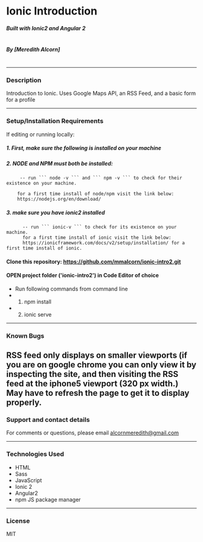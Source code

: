 # Ionic Introduction

##### Built with Ionic2 and Angular 2
#
##### By [Meredith Alcorn]
#

----
### **Description**
Introduction to Ionic. Uses Google Maps API, an RSS Feed, and a basic form for a profile

----

### **Setup/Installation Requirements**

If editing or running locally:

##### 1. First, make sure the following is installed on your machine

##### 2. NODE and NPM must both be installed:
         -- run ``` node -v ``` and ``` npm -v ``` to check for their existence on your machine.
         
        for a first time install of node/npm visit the link below: 
        https://nodejs.org/en/download/

##### 3. make sure you have ionic2 installed 
          -- run ``` ionic-v ``` to check for its existence on your machine.
          for a first time install of ionic visit the link below: 
          https://ionicframework.com/docs/v2/setup/installation/ for a first time install of ionic.

#### Clone this repository: https://github.com/mmalcorn/ionic-intro2.git
#### OPEN project folder ('ionic-intro2') in Code Editor of choice

* Run following commands from command line
* 1. npm install
* 2. ionic serve

----

### **Known Bugs**

RSS feed only displays on smaller viewports (if you are on google chrome you can only view it by inspecting the site, and then visiting the RSS feed at the iphone5 viewport (320 px width.)
May have to refresh the page to get it to display properly.
----
### **Support and contact details**

For comments or questions, please email alcornmeredith@gmail.com

----
### **Technologies Used**

* HTML
* Sass
* JavaScript
* Ionic 2 
* Angular2
* npm JS package manager
----
### **License**

MIT
